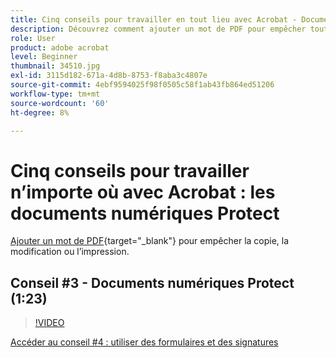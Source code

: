```yaml
---
title: Cinq conseils pour travailler en tout lieu avec Acrobat - Documents numériques Protect
description: Découvrez comment ajouter un mot de PDF pour empêcher toute copie, modification ou impression
role: User
product: adobe acrobat
level: Beginner
thumbnail: 34510.jpg
exl-id: 3115d182-671a-4d8b-8753-f8aba3c4807e
source-git-commit: 4ebf9594025f98f0505c58f1ab43fb864ed51206
workflow-type: tm+mt
source-wordcount: '60'
ht-degree: 8%

---
```


# Cinq conseils pour travailler n’importe où avec Acrobat : les documents numériques Protect

[Ajouter un mot de PDF](https://www.adobe.com/fr/acrobat/online/password-protect-pdf.html){target="_blank"}  pour empêcher la copie, la modification ou l’impression.

## Conseil #3 - Documents numériques Protect (1:23)

>[!VIDEO](https://video.tv.adobe.com/v/34510?quality=12&learn=on&hidetitle=true)

[Accéder au conseil #4 : utiliser des formulaires et des signatures](work-with-forms-and-signatures.md)